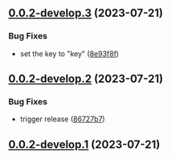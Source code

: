 ## [0.0.2-develop.3](https://git.lumeweb.com/LumeWeb/kernel-sandbox/compare/v0.0.2-develop.2...v0.0.2-develop.3) (2023-07-21)


### Bug Fixes

* set the key to "key" ([8e93f8f](https://git.lumeweb.com/LumeWeb/kernel-sandbox/commit/8e93f8f53b643bc069f8fa9db4b74f5b242b9158))

## [0.0.2-develop.2](https://git.lumeweb.com/LumeWeb/kernel-sandbox/compare/v0.0.2-develop.1...v0.0.2-develop.2) (2023-07-21)


### Bug Fixes

* trigger release ([86727b7](https://git.lumeweb.com/LumeWeb/kernel-sandbox/commit/86727b745a22dbe055afebc7dab144a49721cb1b))

## [0.0.2-develop.1](https://git.lumeweb.com/LumeWeb/kernel-sandbox/compare/v0.0.1...v0.0.2-develop.1) (2023-07-21)
